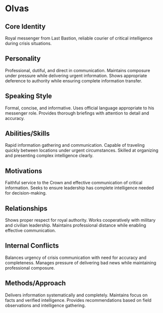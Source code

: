 # Olvas

## Core Identity
Royal messenger from Last Bastion, reliable courier of critical intelligence during crisis situations.

## Personality
Professional, dutiful, and direct in communication. Maintains composure under pressure while delivering urgent information. Shows appropriate deference to authority while ensuring complete information transfer.

## Speaking Style
Formal, concise, and informative. Uses official language appropriate to his messenger role. Provides thorough briefings with attention to detail and accuracy.

## Abilities/Skills
Rapid information gathering and communication. Capable of traveling quickly between locations under urgent circumstances. Skilled at organizing and presenting complex intelligence clearly.

## Motivations
Faithful service to the Crown and effective communication of critical information. Seeks to ensure leadership has complete intelligence needed for decision-making.

## Relationships
Shows proper respect for royal authority. Works cooperatively with military and civilian leadership. Maintains professional distance while enabling effective communication.

## Internal Conflicts
Balances urgency of crisis communication with need for accuracy and completeness. Manages pressure of delivering bad news while maintaining professional composure.

## Methods/Approach
Delivers information systematically and completely. Maintains focus on facts and verified intelligence. Provides recommendations based on field observations and intelligence gathering.

